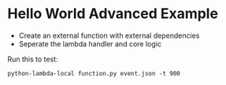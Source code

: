 # Hello World Advanced Example

* Create an external function with external dependencies
* Seperate the lambda handler and core logic

Run this to test:

```
python-lambda-local function.py event.json -t 900
```

